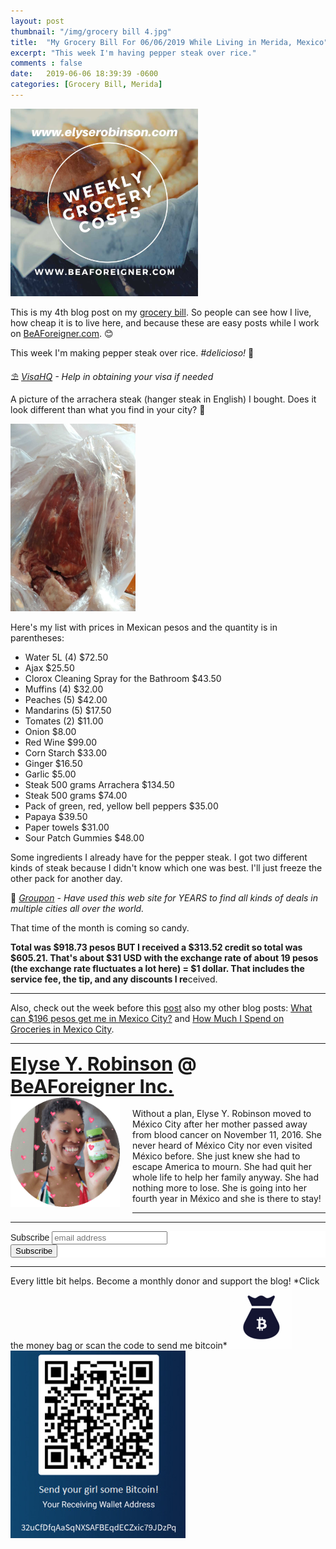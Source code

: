 ```yaml
---
layout: post
thumbnail: "/img/grocery bill 4.jpg"
title:  "My Grocery Bill For 06/06/2019 While Living in Merida, Mexico"
excerpt: "This week I'm having pepper steak over rice."
comments : false
date:   2019-06-06 18:39:39 -0600
categories: [Grocery Bill, Merida]
---
```


<img src="/img/grocery bill 4.jpg" width="300" height="300" alt="Grocery Bill">

This is my 4th blog post on my <a href="https://elyserobinson.com/grocery-bill-march-28" target="_blank">grocery bill</a>. So people can see how I live, how cheap it is to live here, and because these are easy posts while I work on <a href="http://www.beaforeigner.com" target="_blank">BeAForeigner.com</a>. 😊

This week I'm making pepper steak over rice. <em>#delicioso!</em> 🤤

⛱️ <i><a href="https://www.visahq.com/?a_aid=vaff9616" target="_blank">VisaHQ</a> - Help in obtaining your visa if needed</i><br>


A picture of the arrachera steak (hanger steak in English) I bought. Does it look different than what you find in your city? 🧐

<picture>
  <source srcset="/img/steak.webp" type="image/webp">
  <source srcset="/img//mexico/steak.jpg" type="image/jpeg">
  <img src="/img/steak.jpg" width="200" height="300">
</picture>
<br>

Here's my list with prices in Mexican pesos and the quantity is in parentheses:
<ul>
	<li>Water 5L (4) $72.50</li>
	<li>Ajax $25.50</li>
	<li>Clorox Cleaning Spray for the Bathroom $43.50</li>
	<li>Muffins (4) $32.00</li>
	<li>Peaches (5) $42.00</li>
	<li>Mandarins (5) $17.50</li>
	<li>Tomates (2) $11.00</li>
	<li>Onion $8.00</li>
	<li>Red Wine $99.00</li>
	<li>Corn Starch $33.00</li>
	<li>Ginger $16.50</li>
	<li>Garlic $5.00</li>
	<li>Steak 500 grams Arrachera $134.50</li>
	<li>Steak 500 grams $74.00</li>
	<li>Pack of green, red, yellow bell peppers $35.00</li>
	<li>Papaya $39.50</li>
	<li>Paper towels $31.00</li>
	<li>Sour Patch Gummies $48.00</li>
</ul>
Some ingredients I already have for the pepper steak. I got two different kinds of steak because I didn't know which one was best. I'll just freeze the other pack for another day.

🗿 <i><a href="https://www.groupon.com/visitor_referral/h/ee4bce1e-84de-4387-a735-d59d04539960" target="_blank">Groupon</a> - Have used this web site for YEARS to find all kinds of deals in multiple cities all over the world.</i><br>

That time of the month is coming so candy.

<strong>Total was $918.73 pesos BUT I received a $313.52 credit so total was $605.21. That's about $31 USD with the exchange rate of about 19 pesos (the exchange rate fluctuates a lot here) = $1 dollar. That includes the service fee, the tip, and any discounts I re</strong>ceived.

<hr>

Also, check out the week before this <a href="https://elyserobinson.com/grocery-bill-april-19" target="_blank">post</a> also my other blog posts: <a href="https://elyserobinson.com/196-pesos" target="_blank">What can $196 pesos get me in Mexico City?</a> and <a href="https://elyserobinson.com/spent-groceries-df" target="_blank">How Much I Spend on Groceries in Mexico City</a>.

<hr>

<div style="font-size: 30px; font-weight: bold;"><a href="https://elyserobinson.com" target="_blank">Elyse Y. Robinson</a> @ <a href="https://www.beaforeigner.com" target="_blank">BeAForeigner Inc.</a></div>
<div style="float: left; padding: 0 20px 20px 0;"><img src="/img/me86.gif" width="175" height="175" alt="Elyse Y. Robinson"></div>
<br>
Without a plan, Elyse Y. Robinson moved to México City after her mother passed away from blood cancer on November 11, 2016. She never heard of México City nor even visited México before. She just knew she had to escape America to mourn. She had quit her whole life to help her family anyway. She had nothing more to lose. She is going into her fourth year in México and she is there to stay!

<hr>

<div class="sharethis-inline-share-buttons"></div>

<hr>

<!-- Begin Mailchimp Signup Form -->
<link href="//cdn-images.mailchimp.com/embedcode/horizontal-slim-10_7.css" rel="stylesheet" type="text/css">
<style type="text/css">
	#mc_embed_signup{background:#fff; clear:left; font:14px Helvetica,Arial,sans-serif; width:100%;}
	/* Add your own Mailchimp form style overrides in your site stylesheet or in this style block.
	   We recommend moving this block and the preceding CSS link to the HEAD of your HTML file. */
</style>
<div id="mc_embed_signup">
<form action="https://elyserobinson.us14.list-manage.com/subscribe/post?u=d8681ae8829338461cc453b4a&amp;id=f1fd37520f" method="post" id="mc-embedded-subscribe-form" name="mc-embedded-subscribe-form" class="validate" target="_blank" novalidate>
    <div id="mc_embed_signup_scroll">
	<label for="mce-EMAIL">Subscribe</label>
	<input type="email" value="" name="EMAIL" class="email" id="mce-EMAIL" placeholder="email address" required>
    <!-- real people should not fill this in and expect good things - do not remove this or risk form bot signups-->
    <div style="position: absolute; left: -5000px;" aria-hidden="true"><input type="text" name="b_d8681ae8829338461cc453b4a_f1fd37520f" tabindex="-1" value=""></div>
    <div class="clear"><input type="submit" value="Subscribe" name="subscribe" id="mc-embedded-subscribe" class="button"></div>
    </div>
</form>
</div>

<!--End mc_embed_signup-->

<hr>

<div class="text-align: center">
Every little bit helps. Become a monthly donor and support the blog! *Click the money bag or scan the code to send me bitcoin*
<a href="https://liberapay.com/elyserobinson" target="_blank"><img src="/img/419_money_bag_BTC_solid.gif" width="100" height="100" alt="Love Elyse? Send some money!"></a>

<picture>
  <source srcset="/img/bitcoin.webp" type="image/webp">
  <source srcset="/img/bitcoin.jpeg" type="image/jpeg">
  <img src="/img/bitcoin.jpeg" width="280" height="300" alt="Love Elyse? Send some bitcoin!">
</picture>
</div>
